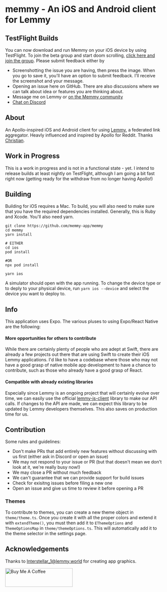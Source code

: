 # memmy - An iOS and Android client for Lemmy
## TestFlight Builds
You can now download and run Memmy on your iOS device by using TestFlight. To join the beta group and start doom scrolling, [click here and join the group](https://testflight.apple.com/join/6jaRU6rD). Please submit feedback either by
- Screenshotting the issue you are having, then press the image. When you go to save it, you'll have an option to submit feedback. I'll receive the screenshot and your message.
- Opening an issue here on GitHub. There are also discussions where we can talk about idea or features you are thinking about.
- Message me on Lemmy or [on the Memmy community](https://lemmy.ml/c/memmy)
- [Chat on Discord](https://discord.gg/dSHDF9SJB)

## About

An Apollo-inspired iOS and Android client for using [Lemmy](https://github.com/LemmyNet/lemmy), a federated link aggregator. Heavly influenced and inspired by Apollo for Reddit. Thanks [Christian](https://github.com/christianselig).

## Work in Progress
This is a work in progress and is not in a functional state - yet. I intend to release builds at least nightly on TestFlight, although I am going a bit fast right now (getting ready for the withdraw from no longer having Apollo!)

## Building
Building for iOS requires a Mac. To build, you will also need to make sure that you have the required dependencies installed. Generally, this is Ruby and Xcode. You'll also need yarn.

```shell
git clone https://github.com/memmy-app/memmy
cd memmy
yarn install

# EITHER
cd ios
pod install

#OR
npx pod install

yarn ios
```
A simulator should open with the app running. To change the device type or to deply to your physical device, run `yarn ios --device` and select the device you want to deploy to.

## Info
This application uses Expo. The various pluses to using Expo/React Native are the following:

#### More opportunities for others to contribute
While there are certainly plenty of people who are adept at Swift,
there are already a few projects out there that are using Swift to create their iOS Lemmy applications. I'd like to
have a codebase where those who may not have a good grasp of native mobile app development to have a chance to contribute,
such as those who already have a good grasp of React.

#### Compatible with already existing libraries
Especially since Lemmy is an ongoing project that will certainly evolve over time, we can easily use the official
[lemmy-js-client](https://github.com/LemmyNet/lemmy-js-client) library to make our API calls. If changes to the API are
made, we can expect this library to be updated by Lemmy developers themselves. This also saves on production time for us.

## Contribution

Some rules and guidelines:
* Don't make PRs that add entirely new features without discussing with us first (either ask in Discord or open an issue)
* We may not respond to your issue or PR (but that doesn't mean we don't look at it, we're really busy now!)
* We may close a PR without much feedback
* We can't guarantee that we can provide support for build issues
* Check for exisitng issues before filing a new one
* Open an issue and give us time to review it before opening a PR

### Themes
To contribute to themes, you can create a new theme object in `theme/theme.ts`. Once you create it with all the proper colors 
and extend it with `extendTheme()`, you must then add it to `EThemeOptions` and `ThemeOptionsMap` in `theme/themeOptions.ts`.
This will automatically add it to the theme selector in the settings page.

## Acknowledgements
Thanks to [Interstellar_1@lemmy.world](https://lemmy.world/u/Interstellar_1) for creating app graphics.

<a href="https://www.buymeacoffee.com/gavink" target="_blank"><img src="https://cdn.buymeacoffee.com/buttons/v2/default-blue.png" alt="Buy Me A Coffee" style="height: 60px !important;width: 217px !important;" ></a>

